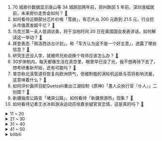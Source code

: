 1. 70 城房价数据显示唐山等 34 城跌回两年前，郑州跌回 5 年前，深圳涨幅居前，未来房价走势会如何？ [:link:](https://www.zhihu.com/question/544341537)
2. 如何看待近期部分芯片价格「雪崩」，有芯片从 200 元跌到 21.5 元，行业巨头市值蒸发超千亿？ [:link:](https://www.zhihu.com/question/544177193)
3. 乌克兰第一夫人低调访美，将于当地时间 20 日在美国国会发表讲话，如何解读这一举动？ [:link:](https://www.zhihu.com/question/544298947)
4. 拜登表态「佩洛西访台计划」，称「军方认为这不是一个好主意」，透露了哪些信息？ [:link:](https://www.zhihu.com/question/544470096)
5. 研究生还没入学，就被师兄劝说换个导师应该怎么办？ [:link:](https://www.zhihu.com/question/544255644)
6. 30岁体制内，每天都像生活在真空里，眼里早已没了光，我不想再待下去了，想考研重新开始，还有可能吗？ [:link:](https://www.zhihu.com/question/541301044)
7. 普京称北溪管道将恢复向欧洲供气，但被制裁的涡轮机运抵与否将影响流量，这意味着什么？ [:link:](https://www.zhihu.com/question/544373130)
8. 如何评价画师羽蛇Quetzalli重出江湖绘制《原神》「愚人众执行官『仆人』」二创图？ [:link:](https://www.zhihu.com/question/544426473)
9. 新疆独库公路变「堵哭公路」，如何看待「新疆旅游热」现象？ [:link:](https://www.zhihu.com/question/544275903)
10. 如何看待记者王冰冰和游泳运动员徐嘉余疑官宣恋情，这是真的吗？ [:link:](https://www.zhihu.com/question/544352894)
<details>
<summary>11 ~ 20</summary>

11. 孩子三年级，平时课外书阅读量很大，但这次期末语文成绩很不理想，暑假该如何做才能提升？ [:link:](https://www.zhihu.com/question/537648722)
12. 如何看待河南一女子 36 岁当奶奶，称当地年轻人一旦不上学普遍结婚较早？领不上结婚证对孩子有哪些影响？ [:link:](https://www.zhihu.com/question/544419129)
13. 欧盟新任驻华大使称「让中国领导世界是有必要的、支持两岸和平统一」，如何解读其发言？表明欧盟怎样的立场？ [:link:](https://www.zhihu.com/question/544404658)
14. 《幸福到万家》第 40 集大结局拍得怎么样？哪些剧情点值得关注？ [:link:](https://www.zhihu.com/question/544348333)
15. 上海常态化核酸检测服务免费至 8 月 31 日，目前上海疫情形势如何？ [:link:](https://www.zhihu.com/question/544374997)
16. 四川一尼姑实名举报遭某和尚骚扰恐吓，警方称正在调查中，有哪些信息值得关注？ [:link:](https://www.zhihu.com/question/544403008)
17. 女子订婚宴照片被谣传为会所技师，当事人回应「已报案」，目前案件进展如何？造谣者将面临怎样的法律处罚？ [:link:](https://www.zhihu.com/question/544291716)
18. 不装电视的客厅还可以有哪些可能性？ [:link:](https://www.zhihu.com/question/540177998)
19. 浙江宁波数人「因店家不打折打砸烧烤店」，目前警方已介入调查，如何看待这种行为?暴露出哪些问题？ [:link:](https://www.zhihu.com/question/544327181)
20. 乌军一指挥官表示他部队内有经验的老兵伤亡率达到 80% ，这说明了什么？ [:link:](https://www.zhihu.com/question/540140749)
</details>
<details>
<summary>21 ~ 30</summary>

21. 如何看待恒驰总裁称恒驰大卖已成定局？你会买恒驰 5 吗？ [:link:](https://www.zhihu.com/question/544325090)
22. 我至今觉得徐克最好的电影是《梁祝》，但实际上很少人看过。是不是因为产生的时代限制了它的声誉呢？ [:link:](https://www.zhihu.com/question/34330930)
23. 兰州 7 月 19 日开启新一轮大规模核酸筛查，无故不参加一律赋黄码，目前当地防疫措施如何？ [:link:](https://www.zhihu.com/question/544134014)
24. 男子自驾游为省 1800 元过路费拉 12 箱芒果走绿通，官方称符合要求即可走，如何看待这一做法？ [:link:](https://www.zhihu.com/question/543784862)
25. 美官员称「非洲百万人挨饿，中国却囤粮」遭中方反击，如何评价美方这一言论？ [:link:](https://www.zhihu.com/question/544147124)
26. 电影《食神》最后周星驰为什么不做碗杂碎面而是选了叉烧饭，做面不是更好的前后呼应吗？ [:link:](https://www.zhihu.com/question/398348580)
27. 河南警方通报「男子卫生间强行拖拽女子」，该男子涉嫌刑事犯罪已被采取刑事强制措施，其将面临哪些法律惩罚？ [:link:](https://www.zhihu.com/question/544364277)
28. 俄方称扎波罗热核电站遭乌克兰无人机袭击，目前情况如何？ [:link:](https://www.zhihu.com/question/544403691)
29. 为什么预制菜会火？ [:link:](https://www.zhihu.com/question/460523698)
30. 2022 男篮亚洲杯 1/4 决赛中国 69:72 不敌黎巴嫩无缘四强，如何评价本场比赛？ [:link:](https://www.zhihu.com/question/544414748)
</details>
<details>
<summary>31 ~ 40</summary>

31. 28 省份 2021 年平均工资出炉，北京非私营单位年薪 194651 元居第一，如何看待这一数据？ [:link:](https://www.zhihu.com/question/544278705)
32. 2022 LPL 夏季赛BLG 0:2 RNG，如何评价这场比赛？ [:link:](https://www.zhihu.com/question/544387588)
33. 如何看待富士康 2022 年扩招近 50% 应届大学毕业生，内部人士称试用期起薪最高 1.5万 ? [:link:](https://www.zhihu.com/question/544088834)
34. 有没有一进制？一进制下1+1=几？ [:link:](https://www.zhihu.com/question/28617310)
35. 如何看待世界气象组织警告「未来全球极端高温天气会越来越普遍，或将持续到 2060 年」？ [:link:](https://www.zhihu.com/question/544286968)
36. 新疆有哪些特色饮料，让你念念不忘？ [:link:](https://www.zhihu.com/question/542918240)
37. 没有考上重点高中还有前途吗？ [:link:](https://www.zhihu.com/question/544112741)
38. 《逍遥游》中为什么用"野马"一词表示早晨的雾气？ [:link:](https://www.zhihu.com/question/35877263)
39. 想让出租屋增加绿色植物的气息，有哪些好养活不费心的植物推荐？ [:link:](https://www.zhihu.com/question/538989820)
40. 《国民旅游休闲发展纲要（ 2022—2030 年）》印发，将优化法定节假日时间分布格局，你有哪些期待？ [:link:](https://www.zhihu.com/question/543976948)
</details>
<details>
<summary>41 ~ 50</summary>

41. 电视剧《沉香如屑》第 1-5 集拍得怎么样？哪些剧情点值得关注？ [:link:](https://www.zhihu.com/question/544380841)
42. 人在什么时候会不自觉地使用第二语言? [:link:](https://www.zhihu.com/question/543909010)
43. 「汽车后备箱集市」兴起，商品琳琅满目价格不菲，做得好可日入 2000 元，你看好这一生意吗？ [:link:](https://www.zhihu.com/question/544381730)
44. 年内全国 1078 个银行网点将终止营业，有网点转型网红打卡地，体现了怎样的趋势？ [:link:](https://www.zhihu.com/question/544348646)
45. 中国矿产资源集团有限公司在雄安成立，其成立出于哪些考虑？将产生哪些影响？？ [:link:](https://www.zhihu.com/question/544184632)
46. 7 月 LPR 报价出炉，1 年期和 5 年期均维持不变，这释放了什么信号？ [:link:](https://www.zhihu.com/question/544276639)
47. 如何评价藤本树漫画《电锯人》第二部第2话？ [:link:](https://www.zhihu.com/question/543008165)
48. 韩国黑帮电影《新世界》结局，为什么李政宰的角色选择了站在黑社会一边？ [:link:](https://www.zhihu.com/question/542062849)
49. 国内爽文与日本轻小说的男主在大体的性格上有啥区别？ [:link:](https://www.zhihu.com/question/439714477)
50. 海南省公务员考试 50 名考生违纪违规，拟被取消成绩，此事件会带来哪些影响？ [:link:](https://www.zhihu.com/question/544178741)
</details><details>
<summary>bilibili</summary>

1. 狼人傻 [:link:](//www.bilibili.com/video/BV1zd4y1Q7BE)
2. 第一次去送外卖，打开订单需求一看，直接给我整懵了…… [:link:](//www.bilibili.com/video/BV1xV4y1J7yy)
3. 哪个拳击手想刺杀希特勒？【小约翰】 [:link:](//www.bilibili.com/video/BV16a411S7cy)
4. 《原神》剧情PV-「辉金盛夏」 [:link:](//www.bilibili.com/video/BV11d4y1Q7BU)
5. “近视，每天都是一场赌局” [:link:](//www.bilibili.com/video/BV1AG411p7zM)
6. 有没有万叶的都沉默了 [:link:](//www.bilibili.com/video/BV12a411S7Qv)
7. 要不要和我来一把刺激的黑暗游戏【水无月菌】 [:link:](//www.bilibili.com/video/BV12g411Z7FL)
8. 整蛊！第一次带父母去见山城小栗旬，爸爸沉默了..... [:link:](//www.bilibili.com/video/BV1Ka411M7Gm)
9. 【鉴定热门】百万粉女网红居然吃国家二级保护动物大白鲨？网红降温喷雾竟是石油液化气做的！ [:link:](//www.bilibili.com/video/BV1Pr4y177Bn)
10. 【罗翔X papi酱X LKs】聊聊自己。28岁的我只有一碗粉…【确实该聊聊】 [:link:](//www.bilibili.com/video/BV1Wd4y1Q7PT)
<details>
<summary>11 ~ 20</summary>

11. 爸爸～对不起！ [:link:](//www.bilibili.com/video/BV1Fa411D7h4)
12. “反正我也不看好你”！ 羞辱了多少父母 家长言而无信 对孩子到底伤害有多大？ [:link:](//www.bilibili.com/video/BV1AG411p7d7)
13. “社死了...但也快乐了！” [:link:](//www.bilibili.com/video/BV1cY4y1E77p)
14. 雪 糕 悍 刀 行 [:link:](//www.bilibili.com/video/BV19g411o7d1)
15. 【砸颜色】蓝 脸 的 窦 尔 敦 [:link:](//www.bilibili.com/video/BV1Te4y197Ds)
16. 【翻唱】Stitches - Shawn Mendes [:link:](//www.bilibili.com/video/BV17F411K7Fu)
17. 《最伟大的作品》内画非遗文化，小烟壶，大乾坤，展现无穷魅力。 [:link:](//www.bilibili.com/video/BV11r4y1j7YF)
18. SEVENTEEN '_WORLD' Official MV [:link:](//www.bilibili.com/video/BV1PU4y1i7qh)
19. 【原神金苹果群岛】亘古的苍星全系列攻略！星纬殿堂/危危岛/远海诗夏游纪/限时世界任务 [:link:](//www.bilibili.com/video/BV1q94y1Q7pd)
20. 当大爷第一次开粉丝寄的盲盒 [:link:](//www.bilibili.com/video/BV1gB4y1Y7Lp)
</details>
<details>
<summary>21 ~ 30</summary>

21. 你的转发投币！也许能救人一命？在中国被毒蛇咬了应该用什么血清？ [:link:](//www.bilibili.com/video/BV1ET411J7P2)
22. 🐓鸡你太美，但是母鸡🐓 [:link:](//www.bilibili.com/video/BV13t4y157KU)
23. ⚡小黑子给你耍把戏⚡ [:link:](//www.bilibili.com/video/BV1Ke4y197vs)
24. 【越来越离谱系列七】《胡闹教室》 [:link:](//www.bilibili.com/video/BV12d4y1D7dv)
25. 我们不是垃圾 [:link:](//www.bilibili.com/video/BV1Hd4y1Q7xJ)
26. 谢谢姐妹们的包容 [:link:](//www.bilibili.com/video/BV1ag411f7dw)
27. 大堂经理处理跑单事件 [:link:](//www.bilibili.com/video/BV1FY4y1E7L7)
28. ⚡嘻 哈 二 将⚡ [:link:](//www.bilibili.com/video/BV1ST41177Ji)
29. 【基德】花了100亿美金的韦布，为什么首发这5张照片？ [:link:](//www.bilibili.com/video/BV1ZG411H7ss)
30. 解剖【谭谈交通】：谭乔寻人记 ●初代摄像菌 第二集 [:link:](//www.bilibili.com/video/BV15a411M7vY)
</details>
<details>
<summary>31 ~ 40</summary>

31. 这包子凭啥卖99块钱一个！！ [:link:](//www.bilibili.com/video/BV1LN4y1M7y6)
32. 你 以 为 时 间 还 很 多 [:link:](//www.bilibili.com/video/BV1U94y1Q7AL)
33. 我就穿个反浩克去漫展 应该不过分吧？ [:link:](//www.bilibili.com/video/BV1U34y1J7Hi)
34. 办公高手都这样面试的？ [:link:](//www.bilibili.com/video/BV1me4y1X78y)
35. 太过在意别人的想法？？ [:link:](//www.bilibili.com/video/BV1sd4y1Q7zY)
36. 《 最 强 开 水 白 菜 》 [:link:](//www.bilibili.com/video/BV12T411J7ex)
37. “ 冰  块  刺  客 2.0 ” [:link:](//www.bilibili.com/video/BV1RB4y1a7Bb)
38. 排队去见卡琳娜，差点没见到...姐姐真的超级帅呜呜呜 [:link:](//www.bilibili.com/video/BV1ZY4y1772C)
39. 少女深夜犯"猪瘾" 阿狈又来抓粉丝了！！ [:link:](//www.bilibili.com/video/BV1Sg411o7U2)
40. ⚡原 神 社 死 专 用 手 机 铃 声⚡ [:link:](//www.bilibili.com/video/BV1de4y1X7SJ)
</details>
<details>
<summary>41 ~ 50</summary>

41. 和日本女友异地快3年，当再次出现在她面前以后... [:link:](//www.bilibili.com/video/BV1re4y1X76e)
42. 羽生结弦宣布今后不再参加竞技比赛 [:link:](//www.bilibili.com/video/BV1bd4y1Q76f)
43. 喜不喜欢哦小朋友 [:link:](//www.bilibili.com/video/BV1Gr4y177bU)
44. 91「可怜人」：冻僵的“蛇”需要被救吗? [:link:](//www.bilibili.com/video/BV1KW4y1m7Tn)
45. 人类有可能完成? 6 [:link:](//www.bilibili.com/video/BV1DN4y1T7ko)
46. 体验影视女主第二天—《金陵十三钗》 [:link:](//www.bilibili.com/video/BV1AG411p783)
47. 一个电饭煲，一包预拌粉就能做成的《电饭煲蛋糕》我爱了！ [:link:](//www.bilibili.com/video/BV1eW4y117t5)
48. 这个夏日视频，打开就是一声好家伙 [:link:](//www.bilibili.com/video/BV1cT411n7h7)
49. 西工饭庄    厨子探店¥60 [:link:](//www.bilibili.com/video/BV1Fa411D7P3)
50. 一碰就叫的猫猫头 [:link:](//www.bilibili.com/video/BV1GB4y1Y7dF)
</details>
<details>
<summary>51 ~ 60</summary>

51. 空 哥 不 要 [:link:](//www.bilibili.com/video/BV1mW4y1m7M3)
52. 爆肝两月！一口气带你看完全剧情！《星露谷物语》究竟讲了什么故事？ [:link:](//www.bilibili.com/video/BV14B4y1Y7hC)
53. 当 🐔 老 了 [:link:](//www.bilibili.com/video/BV15B4y1879g)
54. 她一直这么会说怪话吗？ [:link:](//www.bilibili.com/video/BV1pB4y1Y7fU)
55. 没有人能阻止一个暗信想赢的决心！ [:link:](//www.bilibili.com/video/BV1Lt4y1t7hc)
56. 央视新闻破千万，感恩有你在B站！ [:link:](//www.bilibili.com/video/BV16Y4y1L7uD)
57. 把草压缩后就能做任何装备？7重需要几千万根草!! 我的世界 [:link:](//www.bilibili.com/video/BV1p34y1J7nH)
58. 《原神·青青草原篇》幕间PV-「草原阴谋」 [:link:](//www.bilibili.com/video/BV11d4y1Q7Gz)
59. 实地考证一下，这浮雕上会动的龙是不是真的？ [:link:](//www.bilibili.com/video/BV1sU4y1i7MN)
60. 强强联手！BoA+刘雨昕合作曲Better (对峙)MV公开 [:link:](//www.bilibili.com/video/BV1q94y1Q7V4)
</details>
<details>
<summary>61 ~ 70</summary>

61. 我徐才魁彻底疯狂是什么梗【梗指南】 [:link:](//www.bilibili.com/video/BV1MW4y1U7sX)
62. 捡猫捡出快乐捡来治愈捡到平穷，这就是明仔团队 [:link:](//www.bilibili.com/video/BV17G411p7Gs)
63. 【原神】2.8限时世界任务解谜合集 （已更新至7.19日） [:link:](//www.bilibili.com/video/BV1nN4y1T7Tp)
64. 唱 打 音 游 fu [:link:](//www.bilibili.com/video/BV1Xe4y1R7KF)
65. 热量退退退！2招垃圾食品变低卡！越吃越瘦！ [:link:](//www.bilibili.com/video/BV1oa411S7yZ)
66. 【偷狗级】不要笑挑战，笑了要接受严峻的惩罚 [:link:](//www.bilibili.com/video/BV1AW4y1m78Q)
67. 体操员面对裁判的不公，竟然集体反抗！ [:link:](//www.bilibili.com/video/BV1mT411775P)
68. 开一家华为专卖店赚钱吗？实践出真理！ [:link:](//www.bilibili.com/video/BV1cG411W7CC)
69. “不好意思，两条八” [:link:](//www.bilibili.com/video/BV1Ht4y157QE)
70. 《小陈总之超级奶爸》 [:link:](//www.bilibili.com/video/BV1sS4y177rC)
</details>
<details>
<summary>71 ~ 80</summary>

71. b站的同学们好我是阳朔栓Q哥刘涛，我已成功入驻哔哩哔哩接下来我会在这里分享英文歌曲以及我的个人日常生活感谢同学们支持栓Q [:link:](//www.bilibili.com/video/BV1ke4y1X7Hu)
72. 高山流水遇知音丨【刘宇&朱晗】国风双人舞台 [:link:](//www.bilibili.com/video/BV13t4y1t7Qv)
73. 暑假生活：没回消息就是在种土豆 [:link:](//www.bilibili.com/video/BV1XF411N7UF)
74. 海盗：谁往宝箱里放灯泡的？！ [:link:](//www.bilibili.com/video/BV1yd4y1Q7Lc)
75. 朋友们村儿里的夏天吃饭不要钱！ [:link:](//www.bilibili.com/video/BV1HB4y187kN)
76. 救命！她单手拧断丧尸脖子的样子真的好帅！ [:link:](//www.bilibili.com/video/BV1uU4y1i7Xv)
77. 西 北 男 人 的 名 场 面 变 身 [:link:](//www.bilibili.com/video/BV18V4y1J7Jn)
78. 《猫之城》7月20日公测CG——猫咪即正义，情绪即力量 [:link:](//www.bilibili.com/video/BV1sB4y187WK)
79. 不要打开这款马里奥游戏，玩过的人都自闭了！ [:link:](//www.bilibili.com/video/BV1PY4y1E7HA)
80. 2022央美本科动画毕设 |《赴你于回响之时》「致素昧平生却同样仍在奔向远方的 每一位“你”」 [:link:](//www.bilibili.com/video/BV16a411M7Np)
</details>
<details>
<summary>81 ~ 90</summary>

81. MC的画质真的没有极限吗 [:link:](//www.bilibili.com/video/BV1Fr4y177bK)
82. 人际交往中，为什么心理学家让你千万不要自证清白？原来可以一招制敌！ [:link:](//www.bilibili.com/video/BV1yS4y177C8)
83. 全球四分之三的食虫植物种类都在这个梦幻温室里！ [:link:](//www.bilibili.com/video/BV1NU4y1i7Q4)
84. 内蒙古新娘举办蒙式婚礼，定制蒙古袍礼服和发冠代替婚纱，一身中国传统民族服饰惊艳! [:link:](//www.bilibili.com/video/BV1fG411p7t9)
85. 穿山甲要请粉丝喝鸡汤？？？ [:link:](//www.bilibili.com/video/BV11T411J79P)
86. “我若嫁你，只是因为我心悦你” [:link:](//www.bilibili.com/video/BV1iG411p7Q6)
87. 减内脏脂肪最有效的运动（瘦肚腩，无跑跳） [:link:](//www.bilibili.com/video/BV1jf4y1o76d)
88. 【时代少年团】《小炸的暑假生活》10.足球场童年小游戏 [:link:](//www.bilibili.com/video/BV1Sg411o7M6)
89. 女子给儿子熬中药，一不小心炼出一炉丹 [:link:](//www.bilibili.com/video/BV1FW4y1U7o6)
90. 猫：妈妈！我不想玩了！！！ [:link:](//www.bilibili.com/video/BV1ya411Q7mb)
</details>
<details>
<summary>91 ~ 100</summary>

91. 又不是天天去博物馆，当然要好好记录啊，只要无视一切，你就可以出大片 [:link:](//www.bilibili.com/video/BV1RB4y1h73r)
92. 俄语配音作业，看看就好，别赞要脸 [:link:](//www.bilibili.com/video/BV1BV4y1E7Hk)
93. 粉丝跟我吐槽一本小说，我跟着笑了，最后发现是我写的。 [:link:](//www.bilibili.com/video/BV16W4y117jb)
94. 如何把篮球和鸡联系在一起？ [:link:](//www.bilibili.com/video/BV1iS4y177Ge)
95. 扫雷，但是是真人3D版！ [:link:](//www.bilibili.com/video/BV1o34y1J7sN)
96. 准备/不会喝酒？《逃 酒 攻 略》 [:link:](//www.bilibili.com/video/BV1yS4y177un)
97. 当你能和各种生物进行「特殊交易」!!？ [:link:](//www.bilibili.com/video/BV1NY4y1E7Qa)
98. 当中餐特厨碰见日本料理，究竟会摩擦出怎么样的火花！今天带你一探究竟！ [:link:](//www.bilibili.com/video/BV16r4y1E7fC)
99. 说实话我妈的普通话已经尽力了 [:link:](//www.bilibili.com/video/BV1RT411J7sY)
100. 《如何用魔法打败魔法》 [:link:](//www.bilibili.com/video/BV1B34y1J7HG)
</details></details>